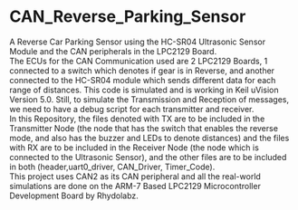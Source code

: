 # CAN_Reverse_Parking_Sensor
A Reverse Car Parking Sensor using the HC-SR04 Ultrasonic Sensor Module and the CAN peripherals in the LPC2129 Board. <br>
The ECUs for the CAN Communication used are 2 LPC2129 Boards, 1 connected to a switch which denotes if gear is in Reverse, and another connected to the HC-SR04 module which sends different data for each range of distances. This code is simulated and is working in Keil uVision Version 5.0. Still, to simulate the Transmission and Reception of messages, we need to have a debug script for each transmitter and receiver.<br>
In this Repository, the files denoted with TX are to be included in the Transmitter Node (the node that has the switch that enables the reverse mode, and also has the buzzer and LEDs to denote distances) and the files with RX are to be included in the Receiver Node (the node which is connected to the Ultrasonic Sensor), and the other files are to be included in both (header,uart0_driver, CAN_Driver, Timer_Code).<br>
This project uses CAN2 as its CAN peripheral and all the real-world simulations are done on the ARM-7 Based LPC2129 Microcontroller Development Board by Rhydolabz.
